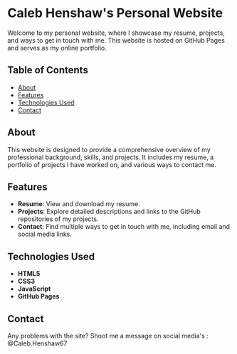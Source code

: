 # Caleb Henshaw's Personal Website

Welcome to my personal website, where I showcase my resume, projects, and ways to get in touch with me. This website is hosted on GitHub Pages and serves as my online portfolio.

## Table of Contents

- [About](#about)
- [Features](#features)
- [Technologies Used](#technologies-used)
- [Contact](#contact)

## About

This website is designed to provide a comprehensive overview of my professional background, skills, and projects. It includes my resume, a portfolio of projects I have worked on, and various ways to contact me.

## Features

- **Resume**: View and download my resume.
- **Projects**: Explore detailed descriptions and links to the GitHub repositories of my projects.
- **Contact**: Find multiple ways to get in touch with me, including email and social media links.

## Technologies Used

- **HTML5**
- **CSS3**
- **JavaScript**
- **GitHub Pages**

## Contact

Any problems with the site? Shoot me a message on social media's : @Caleb.Henshaw67
